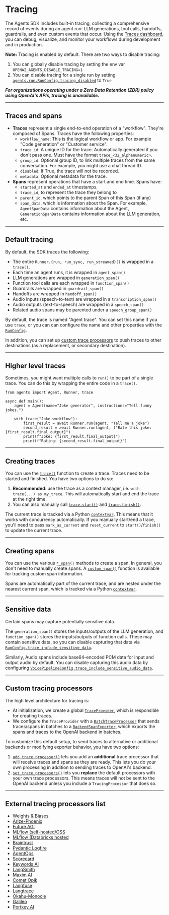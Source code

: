 # Tracing

The Agents SDK includes built-in tracing, collecting a comprehensive record of events during an agent run: LLM generations, tool calls, handoffs, guardrails, and even custom events that occur. Using the [Traces dashboard](https://platform.openai.com/traces), you can debug, visualize, and monitor your workflows during development and in production.

**Note:** Tracing is enabled by default. There are two ways to disable tracing:

1.  You can globally disable tracing by setting the env var `OPENAI_AGENTS_DISABLE_TRACING=1`
2.  You can disable tracing for a single run by setting [`agents.run.RunConfig.tracing_disabled`](../ref/run/#agents.run.RunConfig.tracing_disabled) to `True`

**_For organizations operating under a Zero Data Retention (ZDR) policy using OpenAI's APIs, tracing is unavailable._**

---

## Traces and spans

* **Traces** represent a single end-to-end operation of a "workflow". They're composed of Spans. Traces have the following properties:
    * `workflow_name`: This is the logical workflow or app. For example "Code generation" or "Customer service".
    * `trace_id`: A unique ID for the trace. Automatically generated if you don't pass one. Must have the format `trace_<32_alphanumeric>`.
    * `group_id`: Optional group ID, to link multiple traces from the same conversation. For example, you might use a chat thread ID.
    * `disabled`: If True, the trace will not be recorded.
    * `metadata`: Optional metadata for the trace.
* **Spans** represent operations that have a start and end time. Spans have:
    * `started_at` and `ended_at` timestamps.
    * `trace_id`, to represent the trace they belong to
    * `parent_id`, which points to the parent Span of this Span (if any)
    * `span_data`, which is information about the Span. For example, `AgentSpanData` contains information about the Agent, `GenerationSpanData` contains information about the LLM generation, etc.

---

## Default tracing

By default, the SDK traces the following:

* The entire `Runner.{run, run_sync, run_streamed}()` is wrapped in a `trace()`.
* Each time an agent runs, it is wrapped in `agent_span()`
* LLM generations are wrapped in `generation_span()`
* Function tool calls are each wrapped in `function_span()`
* Guardrails are wrapped in `guardrail_span()`
* Handoffs are wrapped in `handoff_span()`
* Audio inputs (speech-to-text) are wrapped in a `transcription_span()`
* Audio outputs (text-to-speech) are wrapped in a `speech_span()`
* Related audio spans may be parented under a `speech_group_span()`

By default, the trace is named "Agent trace". You can set this name if you use `trace`, or you can can configure the name and other properties with the [`RunConfig`](../ref/run/#agents.run.RunConfig).

In addition, you can set up [custom trace processors](#custom-tracing-processors) to push traces to other destinations (as a replacement, or secondary destination).

---

## Higher level traces

Sometimes, you might want multiple calls to `run()` to be part of a single trace. You can do this by wrapping the entire code in a `trace()`.

    from agents import Agent, Runner, trace

    async def main():
        agent = Agent(name="Joke generator", instructions="Tell funny jokes.")

        with trace("Joke workflow"):
            first_result = await Runner.run(agent, "Tell me a joke")
            second_result = await Runner.run(agent, f"Rate this joke: {first_result.final_output}")
            print(f"Joke: {first_result.final_output}")
            print(f"Rating: {second_result.final_output}")

---

## Creating traces

You can use the [`trace()`](../ref/tracing/#agents.tracing.trace) function to create a trace. Traces need to be started and finished. You have two options to do so:

1.  **Recommended**: use the trace as a context manager, i.e. `with trace(...) as my_trace`. This will automatically start and end the trace at the right time.
2.  You can also manually call [`trace.start()`](../ref/tracing/#agents.tracing.Trace.start) and [`trace.finish()`](../ref/tracing/#agents.tracing.Trace.finish).

The current trace is tracked via a Python [`contextvar`](https://docs.python.org/3/library/contextvars.html). This means that it works with concurrency automatically. If you manually start/end a trace, you'll need to pass `mark_as_current` and `reset_current` to `start()`/`finish()` to update the current trace.

---

## Creating spans

You can use the various [`*_span()`](../ref/tracing/create/#agents.tracing.create) methods to create a span. In general, you don't need to manually create spans. A [`custom_span()`](../ref/tracing/#agents.tracing.custom_span) function is available for tracking custom span information.

Spans are automatically part of the current trace, and are nested under the nearest current span, which is tracked via a Python [`contextvar`](https://docs.python.org/3/library/contextvars.html).

---

## Sensitive data

Certain spans may capture potentially sensitive data.

The `generation_span()` stores the inputs/outputs of the LLM generation, and `function_span()` stores the inputs/outputs of function calls. These may contain sensitive data, so you can disable capturing that data via [`RunConfig.trace_include_sensitive_data`](../ref/run/#agents.run.RunConfig.trace_include_sensitive_data).

Similarly, Audio spans include base64-encoded PCM data for input and output audio by default. You can disable capturing this audio data by configuring [`VoicePipelineConfig.trace_include_sensitive_audio_data`](../ref/voice/pipeline_config/#agents.voice.pipeline_config.VoicePipelineConfig.trace_include_sensitive_audio_data).

---

## Custom tracing processors

The high level architecture for tracing is:

* At initialization, we create a global [`TraceProvider`](../ref/tracing/#agents.tracing.TraceProvider), which is responsible for creating traces.
* We configure the `TraceProvider` with a [`BatchTraceProcessor`](../ref/tracing/processors/#agents.tracing.processors.BatchTraceProcessor) that sends traces/spans in batches to a [`BackendSpanExporter`](../ref/tracing/processors/#agents.tracing.processors.BackendSpanExporter), which exports the spans and traces to the OpenAI backend in batches.

To customize this default setup, to send traces to alternative or additional backends or modifying exporter behavior, you have two options:

1.  [`add_trace_processor()`](../ref/tracing/#agents.tracing.add_trace_processor) lets you add an **additional** trace processor that will receive traces and spans as they are ready. This lets you do your own processing in addition to sending traces to OpenAI's backend.
2.  [`set_trace_processors()`](../ref/tracing/#agents.tracing.set_trace_processors) lets you **replace** the default processors with your own trace processors. This means traces will not be sent to the OpenAI backend unless you include a `TracingProcessor` that does so.

---

## External tracing processors list

* [Weights & Biases](https://weave-docs.wandb.ai/guides/integrations/openai_agents)
* [Arize-Phoenix](https://docs.arize.com/phoenix/tracing/integrations-tracing/openai-agents-sdk)
* [Future AGI](https://docs.futureagi.com/future-agi/products/observability/auto-instrumentation/openai_agents)
* [MLflow (self-hosted/OSS](https://mlflow.org/docs/latest/tracing/integrations/openai-agent)
* [MLflow (Databricks hosted](https://docs.databricks.com/aws/en/mlflow/mlflow-tracing#-automatic-tracing)
* [Braintrust](https://braintrust.dev/docs/guides/traces/integrations#openai-agents-sdk)
* [Pydantic Logfire](https://logfire.pydantic.dev/docs/integrations/llms/openai/#openai-agents)
* [AgentOps](https://docs.agentops.ai/v1/integrations/agentssdk)
* [Scorecard](https://docs.scorecard.io/docs/documentation/features/tracing#openai-agents-sdk-integration)
* [Keywords AI](https://docs.keywordsai.co/integration/development-frameworks/openai-agent)
* [LangSmith](https://docs.smith.langchain.com/observability/how_to_guides/trace_with_openai_agents_sdk)
* [Maxim AI](https://www.getmaxim.ai/docs/observe/integrations/openai-agents-sdk)
* [Comet Opik](https://www.comet.com/docs/opik/tracing/integrations/openai_agents)
* [Langfuse](https://langfuse.com/docs/integrations/openaiagentssdk/openai-agents)
* [Langtrace](https://docs.langtrace.ai/supported-integrations/llm-frameworks/openai-agents-sdk)
* [Okahu-Monocle](https://github.com/monocle2ai/monocle)
* [Galileo](https://v2docs.galileo.ai/integrations/openai-agent-integration#openai-agent-integration)
* [Portkey AI](https://portkey.ai/docs/integrations/agents/openai-agents)